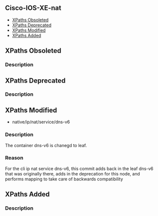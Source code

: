 ## Cisco-IOS-XE-nat


- [XPaths Obsoleted](#xpaths-obsoleted)
- [XPaths Deprecated](#xpaths-deprecated)
- [XPaths Modified](#xpaths-modified)
- [XPaths Added](#xpaths-added)

## XPaths Obsoleted

### Description

## XPaths Deprecated

### Description

## XPaths Modified

- native/ip/nat/service/dns-v6

### Description

The container dns-v6 is chanegd to leaf.

### Reason

For the cli ip nat service dns-v6, this commit adds back in the leaf dns-v6 that was originally there, adds in the deprecation for this node, and performs mapping to take care of backwards compatibility
## XPaths Added

### Description
